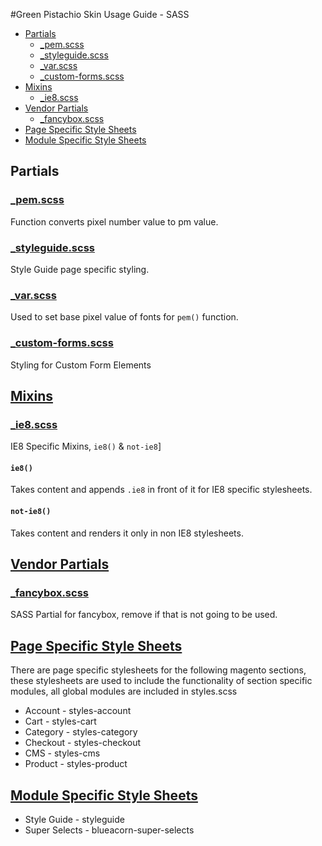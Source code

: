 #Green Pistachio Skin Usage Guide - SASS

* [Partials](#partials)
	* [_pem.scss](#pem)
	* [_styleguide.scss](#styleguide)
	* [_var.scss](#var)
	* [_custom-forms.scss](#customforms)
* [Mixins](#mixins)
	* [_ie8.scss](#ie8)
* [Vendor Partials](#partials)
	* [_fancybox.scss](#fancybox)
* [Page Specific Style Sheets](#pagespecific)
* [Module Specific Style Sheets](#modulespecific)

## Partials

### [_pem.scss](id:pem)

Function converts pixel number value to pm value.

### [_styleguide.scss](id:styleguide)

Style Guide page specific styling.

### [_var.scss](id:var)

Used to set base pixel value of fonts for `pem()` function.

### [_custom-forms.scss](id:customforms)

Styling for Custom Form Elements

## [Mixins](id:mixins)

### [_ie8.scss](id:ie8)

IE8 Specific Mixins, `ie8()` & `not-ie8`]

#### `ie8()`

Takes content and appends `.ie8` in front of it for IE8 specific stylesheets.

#### `not-ie8()`

Takes content and renders it only in non IE8 stylesheets.

## [Vendor Partials](id:vendor)

### [_fancybox.scss](id:fancybox)

SASS Partial for fancybox, remove if that is not going to be used.

## [Page Specific Style Sheets](id:pagespecific)

There are page specific stylesheets for the following magento sections, these stylesheets are used to include the functionality of section specific modules, all global modules are included in styles.scss

* Account - styles-account
* Cart - styles-cart
* Category - styles-category
* Checkout - styles-checkout
* CMS - styles-cms
* Product - styles-product

## [Module Specific Style Sheets](id:modulespecific)

* Style Guide - styleguide
* Super Selects - blueacorn-super-selects